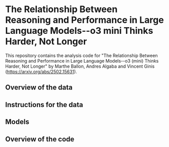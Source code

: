 # The Relationship Between Reasoning and Performance in Large Language Models--o3 mini Thinks Harder, Not Longer

This repository contains the analysis code for "The Relationship Between Reasoning and Performance in Large Language Models--o3 (mini) Thinks Harder, Not Longer" by Marthe Ballon, Andres Algaba and Vincent Ginis (https://arxiv.org/abs/2502.15631).

## Overview of the data

## Instructions for the data

## Models 

## Overview of the code
